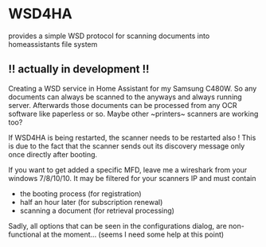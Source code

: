 # WSD4HA
provides a simple WSD protocol for scanning documents into homeassistants file system


## **!! actually in development !!**

Creating a WSD service in Home Assistant for my Samsung C480W.
So any documents can always be scanned to the anyways and always running server. Afterwards those documents can be processed from any OCR software like paperless or so. Maybe other ~printers~ scanners are working too?

If WSD4HA is being restarted, the scanner needs to be restarted also ! This is due to the fact that the scanner sends out its discovery message only once directly after booting.

If you want to get added a specific MFD, leave me a wireshark from your windows 7/8/10/10.
It may be filtered for your scanners IP and must contain
- the booting process (for registration)
- half an hour later (for subscription renewal)
- scanning a document (for retrieval processing)

Sadly, all options that can be seen in the configurations dialog, are non-functional at the moment... (seems I need some help at this point)
